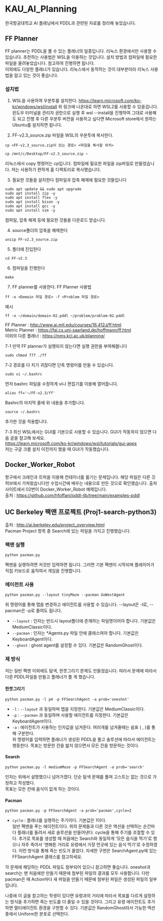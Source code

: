 # KAU_AI_Planning
한국항공대학교 AI 플래닝에서 PDDL과 관련된 자료를 정리해 놓았습니다.

## FF Planner
FF planner는 PDDL을 풀 수 있는 플래너의 일종입니다. 리눅스 환경에서만 사용할 수 있습니다. 추천하는 사용법은 WSL을 이용하는 것입니다. 설치 방법과 컴파일에 필요한 파일을 올려놓았습니다. 참고하여 진행하면 됩니다.   
이외에도 다양한 플래너가 있습니다. 리눅스에서 동작하는 것이 대부분이라 리눅스 사용법을 알고 있는 것이 좋습니다.

### 설치법
1. WSL을 사용하여 우분투를 설치한다.
https://learn.microsoft.com/ko-kr/windows/wsl/install
위 링크에 나온대로 하면 WSL2를 사용할 수 있을겁니다. 윈도우 터미널을 관리자 권한으로 실행 후 wsl --install을 진행하여 그대로 사용해도 되고 진행 후 다른 우분투 버전을 사용하고 싶다면 Microsoft store에서 원하는 Ubuntu를 설치하면 됩니다.   

2. FF-v2.3_source.zip 파일을 WSL의 우분투에 복사한다.
```
cp <FF-v2.3_source.zip이 있는 경로> <파일을 복사할 위치>
```
```
cp /mnt/c/Desktop/FF-v2.3_source.zip ~
```
리눅스에서 copy 명령어는 cp입니다. 컴파일에 필요한 파일을 zip파일로 만들었습니다. 저는 사용하기 편하게 홈 디렉토리로 복사했습니다.   

3. 필요한 것들을 설치한다 컴파일과 압축 해제에 필요한 것들입니다
```
sudo apt update && sudo apt upgrade
sudo apt install zip -y
sudo apt install flex -y
sudo apt install bison -y
sudo apt install gcc -y
sudo apt install vim -y
```
컴파일, 압축 해제 등에 필요한 것들을 다운로드 받습니다.

4. source폴더의 압축을 해제한다
```
unzip FF-v2.3_source.zip
```

5. 폴더에 진입한다
```
cd FF-v2.3
```

6. 컴파일을 진행한다
```
make
```

7. FF planner를 사용한다.
FF Planner 사용법
```
ff -o <Domain 파일 경로> -f <Problem 파일 경로>
```
예시
```
ff -o ~/domain/domain-02.pddl ~/problem/problem-02.pddl
```

FF Planner : http://www.ai.mit.edu/courses/16.412J/ff.html   
Metric Planner : https://fai.cs.uni-saarland.de/hoffmann/ff.html   
이외의 다른 플래너 : https://nms.kcl.ac.uk/planning/   

7-1 만약 FF planner가 실행되지 않는다면 실행 권한을 부여해봅니다
```
sudo chmod 777 ./ff
```

7-2 경로를 다 치기 귀찮다면 단축 명령어를 만들 수 있습니다.
```
sudo vi ~/.bashrc
```
먼저 bashrc 파일을 수정하게 vi나 편집기를 이용해 열어줍니다.
```
alias ff='~/FF-v2.3/ff'
```
Bashrc의 마지막 줄에 위 내용을 추가합니다.
```
source ~/.bashrc
```
추가한 것을 적용합니다.   

7-3 최신 WSL에서는 GUI를 기본으로 사용할 수 있습니다. GUI가 작동하지 않으면 다음 글을 참고해 보세요.   
https://learn.microsoft.com/ko-kr/windows/wsl/tutorials/gui-apps   
저는 구글 크롬 설치 이전까지 했을 때 GUI가 작동했습니다.   


## Docker_Worker_Robot
항구에서 크레인과 트럭을 이용해 컨테이너를 옮기는 문제입니다. 해당 파일은 다른 깃허브에서 가져왔습니다만 수업시간에 배우는 내용으로 만든 것으로 확인했습니다.
출처 사이트에서 02번이 Docker_Worker_Robot 예제입니다.   
출처 : https://github.com/hfoffani/pddl-lib/tree/main/examples-pddl

   
## UC Berkeley 팩맨 프로젝트 (Proj1-search-python3)   
출처 : http://ai.berkeley.edu/project_overview.html   
Pacman Project 항목 중 Search에 있는 파일을 가지고 진행했습니다.   

### 팩맨 실행
```
python pacman.py
```
팩맨을 실행하려면 저것만 입력하면 됩니다. 그러면 기본 팩맨이 시작되며 플레이어가 직접 키보드로 움직여서 게임을 진행합니다.

### 에이전트 사용
```
python pacman.py --layout tinyMaze --pacman GoWestAgent
```
위 명령어를 통해 맵을 변경하고 에이전트를 사용할 수 있습니다. --layout은 -l로, --pacman은 -p로 줄여도 됩니다.    
- ```--layout``` : 인자는 반드시 layout폴더에 존재하는 파일명이어야 합니다. 기본값은 MediumClassic이다.   
- ```--pacman``` : 인자는 *Agents.py 파일 안에 클래스여야 합니다. 기본값은 KeyboardAgent이다.
- ```--ghost``` : ghost agent를 설정할 수 있다. 기본값은 RandomGhost이다.

### 제 방식
저는 일반 팩맨 이외에도 탐색, 한붓그리기 문제도 만들었습니다. 따라서 문제에 따라서 다른 PDDL파일을 만들고 플래너가 풀 게 했습니다.   

#### 한붓그리기
```
python pacman.py -l p4 -p FFSearchAgent -a prob='oneshot'
```
- ```-l``` : ```--layout``` 과 동일하며 맵을 지정한다. 기본값은 MediumClassic이다.   
- ```-p``` : ```--pacman``` 과 동일하며 사용할 에이전트를 지정한다. 기본값은 KeyboardAgent이다.   
- ```-a``` : 에이전트가 사용하는 인자값을 넘겨준다. 여러개를 넘겨줄때는 쉼표 ( , )를 통해 구분한다.   
위 명령어를 입력하면 플래너가 생성된 PDDL을 풀고 솔루션에 따라서 에이전트는 행동한다. 목표는 방문한 칸을 밟지 않으면서 모든 칸을 방문하는 것이다.   

#### Search
```
python pacman.py -l mediumMaze -p FFSearchAgent -a prob='search'
```
인자는 위에서 설명했으니 넘어가겠다. 단순 탐색 문제를 풀며 고스트는 없는 것으로 가정하고 작성했다.   
목표는 모든 칸에 음식이 없게 하는 것이다.   

#### Pacman
```
python pacman.py -p FFSearchAgent -a prob='pacman',cycle=2
```
- ```cycle``` : 플래너를 실행하는 주기이다. 기본값은 1이다.   
일반 팩맨을 푸는 에이전트이다. 위의 문제들과 다른 것은 액션을 선택하는 순간마다 플래너를 돌려서 새로 솔루션을 만들어낸다. cycle을 통해 주기를 조절할 수 있다.
추가로 목표를 생성할 때 처음에는 Search와 동일하게 '모든 음식을 먹기'로 했으나 자주 죽어서 '맨해튼 거리로 유령에서 가장 먼곳에 있는 음식 먹기'로 수정하였다. 이런 방식을 통해 죽는 빈도가 줄었다.
자세한 구현은 SearchAgent.py에 있는 FFSearchAgent 클래스를 참고하세요.
   
각 문제에 해당하는 PDDL 파일도 첨부되어 있으니 참고하면 좋습니다. oneshot과 search는 맨 처음에만 만들기 때문에 첨부된 파일의 결과를 모두 사용합니다. 다만 pacman은 매 Action마다 새 파일을 만들기 때문에 첨부된 파일은 생성된 파일의 일부입니다.
      
나중에 이 글을 참고하는 학생이 있다면 유령과의 거리에 따라서 목표를 다르게 설정하는 방식을 추가하면 죽는 빈도를 더 줄일 수 있을 것이다.
그리고 유령 에이전트도 추가하면 멀티에이전트 환경을 구현할 수 있다. 기본값은 RandomGhost라서 가능한 액션 중에서 Uniform한 분포로 선택한다.

